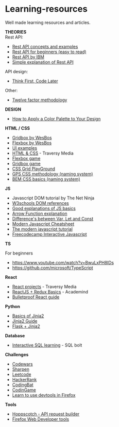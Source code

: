 # Learning-resources

Well made learning resources and articles.

**THEORIES**  
Rest API: 
- [Rest API concepts and examples](https://www.youtube.com/watch?v=7YcW25PHnAA)
- [Rest API for beginners (easy to read)](https://mlsdev.com/blog/81-a-beginner-s-tutorial-for-understanding-restful-api)
- [Rest API by IBM](https://www.ibm.com/cloud/learn/rest-apis)
- [Simple explanation of Rest API](https://medium.com/extend/what-is-rest-a-simple-explanation-for-beginners-part-1-introduction-b4a072f8740f)

API design:
- [Think First, Code Later](https://blog.cheesecakelabs.com/blog/api-design-think-first-code-later/)

Other:
- [Twelve factor methodology](https://12factor.net/)

**DESIGN**
- [How to Apply a Color Palette to Your Design](https://www.youtube.com/watch?v=eXcKOqviLE0)

**HTML / CSS**

-   [Gridbox by WesBos](https://cssgrid.io/)
-   [Flexbox by WesBos](https://flexbox.io/)
-   [UI examples](https://codepen.io/nicolaspavlotsky/pen/ZJPXgy)
-   [HTML & CSS](https://www.youtube.com/watch?v=UB1O30fR-EE&list=PLillGF-RfqbZTASqIqdvm1R5mLrQq79CU) - Traversy Media
-   [Flexbox game](https://flexboxfroggy.com/)
-   [Gridbox game](https://cssgridgarden.com/)
-   [CSS Grid PlayGround](https://mozilladevelopers.github.io/playground/css-grid/)
-   [GPS CSS methodology (naming system)](https://github.com/jescalan/gps)
-   [BEM CSS basics (naming system)](https://www.smashingmagazine.com/2018/06/bem-for-beginners/#the-basics-of-bem)

**JS**

-   Javascript DOM tutorial by The Net Ninja
-   [W3schools DOM references](https://www.w3schools.com/jsref/dom_obj_event.asp)
-   [Good explanations of JS basics](https://www.youtube.com/watch?v=oxoFVqetl1E)
-   [Arrow Function explanation](https://stackoverflow.com/a/24900924)
-   [Difference's between Var, Let and Const](https://dzone.com/articles/javascript-difference-between-var-let-and-const-ke)
-   [Modern Javascript Cheatsheet](https://github.com/mbeaudru/modern-js-cheatsheet)
-   [The modern javascript tutorial](https://javascript.info/)
-   [Freecodecamp Interactive Javascript](https://www.freecodecamp.org/learn/javascript-algorithms-and-data-structures/basic-javascript/)

**TS**

   For beginners
-   https://www.youtube.com/watch?v=BwuLxPH8IDs
-   https://github.com/microsoft/TypeScript

  **React**
  
-   [React projects](https://www.youtube.com/watch?v=XuFDcZABiDQ&list=PLillGF-RfqbY3c2r0htQyVbDJJoBFE6Rb&ab_channel=TraversyMedia) - Traversy Media
-   [ReactJS + Redux Basics](https://www.youtube.com/watch?v=qrsle5quS7A&list=PL55RiY5tL51rrC3sh8qLiYHqUV3twEYU_) - Academind
-   [Bulletproof React guide](https://github.com/alan2207/bulletproof-react)


**Python**
- [Basics of Jinja2](https://overiq.com/flask-101/basics-of-jinja-template-language/)
- [Jinja2 Guide](https://ttl255.com/jinja2-tutorial-part-1-introduction-and-variable-substitution/)
- [Flask + Jinja2](https://github.com/hackersandslackers/flask-jinja-tutorial)

**Database**

- [Interactive SQL learning](https://sqlbolt.com/) - SQL bolt

**Challenges**

-   [Codewars](https://www.codewars.com/)
-   [Sharpen](https://sharpen.design/)
-   [Leetcode](https://www.leetcode.com)
-   [HackerRank](https://www.hackerrank.com/)
-	[CodingBat](https://codingbat.com/java)
-	[CodinGame](https://www.codingame.com/start)
-  [Learn to use devtools in Firefox](http://devtoolschallenger.com/)

**Tools**
-   [Hoppscotch - API request builder](https://hoppscotch.io/)
-   [Firefox Web Developer tools](https://developer.mozilla.org/en-US/docs/Tools)
